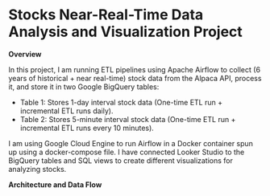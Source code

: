 # Stocks Near-Real-Time Data Analysis and Visualization Project


**Overview**

In this project, I am running ETL pipelines using Apache Airflow to collect (6 years of historical + near real-time) stock data from the Alpaca API, process it, and store it in two Google BigQuery tables:

-	Table 1: Stores 1-day interval stock data (One-time ETL run + incremental ETL runs daily).
-	Table 2: Stores 5-minute interval stock data (One-time ETL run + incremental ETL runs every 10 minutes).

I am using Google Cloud Engine to run Airflow in a Docker container spun up using a docker-compose file. I have connected Looker Studio to the BigQuery tables and SQL views to create different visualizations for analyzing stocks.

**Architecture and Data Flow**


